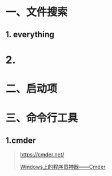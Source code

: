 

# 一、文件搜索

## 1. everything







# 2.







# 二、启动项



# 三、命令行工具

## 1.cmder

> https://cmder.net/
>
> [Windows上的程序员神器——Cmder](https://juejin.im/entry/5a333f2f6fb9a0451969a164)





